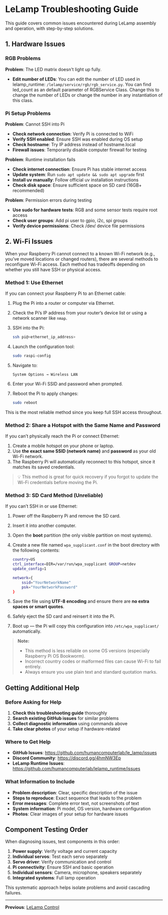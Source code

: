 # LeLamp Troubleshooting Guide

This guide covers common issues encountered during LeLamp assembly and operation, with step-by-step solutions.

## 1. Hardware Issues

### RGB Problems

**Problem**: The LED matrix doesn't light up fully.

- **Edit number of LEDs**: You can edit the number of LED used in lelamp_runtime: `/lelamp/service/rgb/rgb_service.py`. You can find led_count as an default parameter of RGBService Class. Change this to change the number of LEDs or change the number in any instantiation of this class.

### Pi Setup Problems

**Problem**: Cannot SSH into Pi

- **Check network connection**: Verify Pi is connected to WiFi
- **Verify SSH enabled**: Ensure SSH was enabled during OS setup
- **Check hostname**: Try IP address instead of hostname.local
- **Firewall issues**: Temporarily disable computer firewall for testing

**Problem**: Runtime installation fails

- **Check internet connection**: Ensure Pi has stable internet access
- **Update system**: Run `sudo apt update && sudo apt upgrade` first
- **Install uv manually**: Follow official uv installation instructions
- **Check disk space**: Ensure sufficient space on SD card (16GB+ recommended)

**Problem**: Permission errors during testing

- **Use sudo for hardware tests**: RGB and some sensor tests require root access
- **Check user groups**: Add pi user to gpio, i2c, spi groups
- **Verify device permissions**: Check /dev/ device file permissions

## 2. Wi-Fi Issues

When your Raspberry Pi cannot connect to a known Wi-Fi network (e.g., you’ve moved locations or changed routers), there are several methods to reconfigure Wi-Fi access. Each method has tradeoffs depending on whether you still have SSH or physical access.

### Method 1: Use Ethernet

If you can connect your Raspberry Pi to an Ethernet cable:

1. Plug the Pi into a router or computer via Ethernet.
2. Check the Pi’s IP address from your router’s device list or using a network scanner like `nmap`.
3. SSH into the Pi:

   ```bash
   ssh pi@<ethernet_ip_address>
   ```

4. Launch the configuration tool:

   ```bash
   sudo raspi-config
   ```

5. Navigate to:

   ```pgsql
   System Options → Wireless LAN
   ```

6. Enter your Wi-Fi SSID and password when prompted.
7. Reboot the Pi to apply changes:
   ```bash
   sudo reboot
   ```

This is the most reliable method since you keep full SSH access throughout.

### Method 2: Share a Hotspot with the Same Name and Password

If you can’t physically reach the Pi or connect Ethernet:

1. Create a mobile hotspot on your phone or laptop.
2. Use **the exact same SSID (network name)** and **password** as your old Wi-Fi network.
3. The Raspberry Pi will automatically reconnect to this hotspot, since it matches its saved credentials.

> 💡 This method is great for quick recovery if you forgot to update the Wi-Fi credentials before moving the Pi.

### Method 3: SD Card Method (Unreliable)

If you can’t SSH in or use Ethernet:

1. Power off the Raspberry Pi and remove the SD card.
2. Insert it into another computer.
3. Open the **boot** partition (the only visible partition on most systems).
4. Create a new file named `wpa_supplicant.conf` in the boot directory with the following contents:

   ```bash
   country=US
   ctrl_interface=DIR=/var/run/wpa_supplicant GROUP=netdev
   update_config=1

   network={
       ssid="YourNetworkName"
       psk="YourNetworkPassword"
   }
   ```

5. Save the file using **UTF-8 encoding** and ensure there are **no extra spaces or smart quotes**.
6. Safely eject the SD card and reinsert it into the Pi.
7. Boot up — the Pi will copy this configuration into `/etc/wpa_supplicant/` automatically.

> **Note:**
>
> - This method is less reliable on some OS versions (especially Raspberry Pi OS Bookworm).
> - Incorrect country codes or malformed files can cause Wi-Fi to fail entirely.
> - Always ensure you use plain text and standard quotation marks.

## Getting Additional Help

### Before Asking for Help

1. **Check this troubleshooting guide** thoroughly
2. **Search existing GitHub issues** for similar problems
3. **Collect diagnostic information** using commands above
4. **Take clear photos** of your setup if hardware-related

### Where to Get Help

- **GitHub Issues**: https://github.com/humancomputerlab/le_lamp/issues
- **Discord Community**: https://discord.gg/4hmNW3Ep
- **LeLamp Runtime Issues**: https://github.com/humancomputerlab/lelamp_runtime/issues

### What Information to Include

- **Problem description**: Clear, specific description of the issue
- **Steps to reproduce**: Exact sequence that leads to the problem
- **Error messages**: Complete error text, not screenshots of text
- **System information**: Pi model, OS version, hardware configuration
- **Photos**: Clear images of your setup for hardware issues

## Component Testing Order

When diagnosing issues, test components in this order:

1. **Power supply**: Verify voltage and current capacity
2. **Individual servos**: Test each servo separately
3. **Servo driver**: Verify communication and control
4. **Pi connectivity**: Ensure SSH and basic operation
5. **Individual sensors**: Camera, microphone, speakers separately
6. **Integrated systems**: Full lamp operation

This systematic approach helps isolate problems and avoid cascading failures.

---

**Previous**: [LeLamp Control](./5.%20LeLamp%20Control.md)
